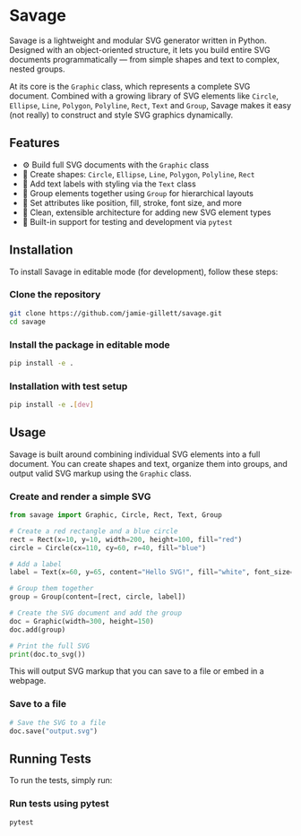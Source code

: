 # Savage

Savage is a lightweight and modular SVG generator written in Python. Designed with an object-oriented structure, it lets you build entire SVG documents programmatically — from simple shapes and text to complex, nested groups.

At its core is the `Graphic` class, which represents a complete SVG document. Combined with a growing library of SVG elements like `Circle`, `Ellipse`, `Line`, `Polygon`, `Polyline`, `Rect`, `Text` and `Group`, Savage makes it easy (not really) to construct and style SVG graphics dynamically.

## Features

- ⚙️ Build full SVG documents with the `Graphic` class
- 🔵 Create shapes: `Circle`, `Ellipse`, `Line`, `Polygon`, `Polyline`, `Rect`
- 📝 Add text labels with styling via the `Text` class
- 🧩 Group elements together using `Group` for hierarchical layouts
- 🎨 Set attributes like position, fill, stroke, font size, and more
- 🧱 Clean, extensible architecture for adding new SVG element types
- 🧪 Built-in support for testing and development via `pytest`


## Installation

To install Savage in editable mode (for development), follow these steps:

### Clone the repository  
``` bash
git clone https://github.com/jamie-gillett/savage.git
cd savage
```

### Install the package in editable mode  
``` bash
pip install -e .
```

### Installation with test setup
``` bash
pip install -e .[dev]
```

## Usage

Savage is built around combining individual SVG elements into a full document. You can create shapes and text, organize them into groups, and output valid SVG markup using the `Graphic` class.

### Create and render a simple SVG

``` Python
from savage import Graphic, Circle, Rect, Text, Group

# Create a red rectangle and a blue circle
rect = Rect(x=10, y=10, width=200, height=100, fill="red")
circle = Circle(cx=110, cy=60, r=40, fill="blue")

# Add a label
label = Text(x=60, y=65, content="Hello SVG!", fill="white", font_size="18")

# Group them together
group = Group(content=[rect, circle, label])

# Create the SVG document and add the group
doc = Graphic(width=300, height=150)
doc.add(group)

# Print the full SVG
print(doc.to_svg())
```

This will output SVG markup that you can save to a file or embed in a webpage.

### Save to a file

``` Python
# Save the SVG to a file
doc.save("output.svg")
```

## Running Tests

To run the tests, simply run:

### Run tests using pytest  
``` bash
pytest
```
